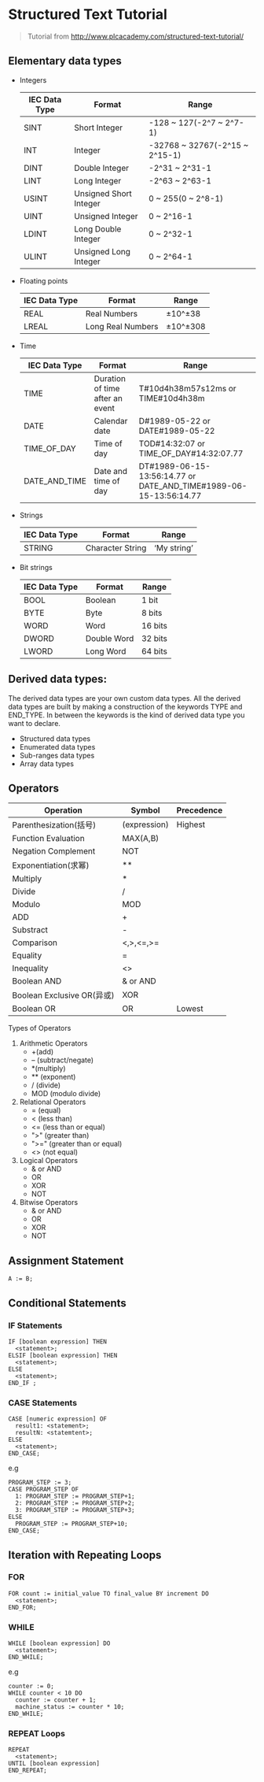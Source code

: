 # Structured Text Tutorial
> Tutorial from http://www.plcacademy.com/structured-text-tutorial/

## Elementary data types
+ Integers

  IEC Data Type | Format | Range |
  | - | - | - |
  | SINT | Short Integer |-128 ~ 127(-2^7 ~ 2^7-1) |
  | INT  |  Integer |-32768 ~ 32767(-2^15 ~ 2^15-1) |
  | DINT | Double Integer |-2^31 ~ 2^31-1 |
  | LINT | Long Integer |-2^63 ~ 2^63-1 |
  | USINT | Unsigned Short Integer |0 ~ 255(0 ~ 2^8-1) |
  | UINT | Unsigned Integer |0 ~ 2^16-1 |
  | LDINT | Long Double Integer |0 ~ 2^32-1 |
  | ULINT | Unsigned Long Integer |0 ~ 2^64-1 |

+ Floating points

  | IEC Data Type | Format | Range |
  | - | - | - |
  | REAL | Real Numbers | ±10^±38 |
  | LREAL | Long Real Numbers | ±10^±308 |

+ Time

  | IEC Data Type | Format | Range |
  | - | - | - |
  | TIME	| Duration of time after an event	| T#10d4h38m57s12ms or TIME#10d4h38m |
  | DATE	| Calendar date |	D#1989-05-22 or DATE#1989-05-22 |
  | TIME_OF_DAY	| Time of day |	TOD#14:32:07 or TIME_OF_DAY#14:32:07.77 |
  | DATE_AND_TIME	| Date and time of day |DT#1989-06-15-13:56:14.77 or DATE_AND_TIME#1989-06-15-13:56:14.77 |

+ Strings

  | IEC Data Type | Format | Range |
  | - | - | - |
  | STRING | Character String | ‘My string’ |

+ Bit strings

  | IEC Data Type | Format | Range |
  | - | - | - |
  | BOOL |	Boolean	| 1 bit |
  | BYTE | Byte |	8 bits |
  | WORD | Word | 16 bits |
  | DWORD |	Double Word |	32 bits |
  | LWORD	| Long Word	| 64 bits |

##  Derived data types: 
The derived data types are your own custom data types. All the derived data types are built by making a construction of the keywords TYPE and END_TYPE. In between the keywords is the kind of derived data type you want to declare.
+ Structured data types
+ Enumerated data types
+ Sub-ranges data types
+ Array data types

## Operators

| Operation | Symbol | Precedence |
| - | - | - |
| Parenthesization(括号) | (expression) |	Highest |
| Function Evaluation | MAX(A,B) |
| Negation Complement | NOT |
| Exponentiation(求幂) | ** |
| Multiply | * |
| Divide | / |
| Modulo | MOD |
| ADD | + |
| Substract | - |
| Comparison | <,>,<=,>= |
| Equality | = |
| Inequality | <> |
| Boolean AND | & or AND |
| Boolean Exclusive OR(异或) | XOR |
| Boolean OR | OR |Lowest |

Types of Operators
1. Arithmetic Operators
   + +(add)
   + – (subtract/negate)
   + *(multiply)
   + ** (exponent)
   + / (divide)
   + MOD (modulo divide)
2. Relational Operators
   + = (equal)
   + < (less than)
   + <= (less than or equal)
   + ">" (greater than)
   + ">=" (greater than or equal)
   + <> (not equal)
3. Logical Operators
   + & or AND
   + OR
   + XOR
   + NOT
4. Bitwise Operators
   + & or AND
   + OR
   + XOR
   + NOT

## Assignment Statement
`A := B;`

## Conditional Statements
### IF Statements
```
IF [boolean expression] THEN
  <statement>;
ELSIF [boolean expression] THEN
  <statement>;
ELSE
  <statement>;
END_IF ;
```

### CASE Statements
```
CASE [numeric expression] OF
  result1: <statement>;
  resultN: <statemtent>;
ELSE
  <statement>;
END_CASE;
```
e.g
```
PROGRAM_STEP := 3;
CASE PROGRAM_STEP OF
  1: PROGRAM_STEP := PROGRAM_STEP+1;
  2: PROGRAM_STEP := PROGRAM_STEP+2;
  3: PROGRAM_STEP := PROGRAM_STEP+3;
ELSE
  PROGRAM_STEP := PROGRAM_STEP+10;
END_CASE;
```

## Iteration with Repeating Loops
### FOR
```
FOR count := initial_value TO final_value BY increment DO
  <statement>;
END_FOR;
```

### WHILE
```
WHILE [boolean expression] DO
  <statement>;
END_WHILE;
```
e.g
```
counter := 0;
WHILE counter < 10 DO
  counter := counter + 1;
  machine_status := counter * 10;
END_WHILE;
```

### REPEAT Loops
```
REPEAT
  <statement>;
UNTIL [boolean expression]
END_REPEAT;
```